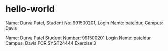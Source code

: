 # hello-world
Name: Durva Patel, Student No: 991500201, Login Name: pateldur, Campus: Davis

 Name: Durva Patel
 Student Number: 991500201 
 Login Name: pateldur 
 Campus: Davis FOR SYST24444 Exercise 3


